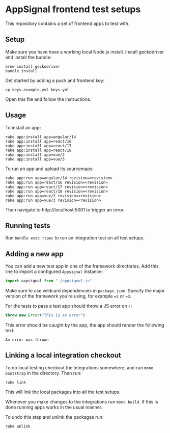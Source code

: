 # AppSignal frontend test setups

<!-- Generated from support/templates/README.md.erb -->

This repository contains a set of frontend apps to test with.

## Setup

Make sure you have have a working local Node.js install.
Install geckodriver and install the bundle:

```
brew install geckodriver
bundle install
```

Get started by adding a push and frontend key:

```
cp keys.example.yml keys.yml
```

Open this file and follow the instructions.

## Usage

To install an app:

```
rake app:install app=angular/14
rake app:install app=react/16
rake app:install app=react/17
rake app:install app=react/18
rake app:install app=vue/2
rake app:install app=vue/3
```

To run an app and upload its sourcemaps:

```
rake app:run app=angular/14 revision=<revision>
rake app:run app=react/16 revision=<revision>
rake app:run app=react/17 revision=<revision>
rake app:run app=react/18 revision=<revision>
rake app:run app=vue/2 revision=<revision>
rake app:run app=vue/3 revision=<revision>
```

Then navigate to http://localhost:5001 to trigger an error.

## Running tests

Run `bundle exec rspec` to run an integration test on all test setups.

## Adding a new app

You can add a new test app in one of the framework directories. Add this
line to import a configured `Appsignal` instance:

```javascript
import appsignal from "./appsignal.js"
```

Make sure to use wildcard dependencies in `package.json`. Specify the
major version of the framework you're using, for example `=2` or `=3`.

For the tests to pass a test app should throw a JS error on `/`:

```javascript
throw new Error("This is an error")
```

This error should be caught by the app, the app should render the following text:

```
An error was thrown
```

## Linking a local integration checkout

To do local testing checkout the integrations somewhere, and run `mono
bootstrap` in the directory. Then run:

```
rake link
```

This will link the local packages into all the test setups.

Whenever you make changes to the integrations run `mono build`. If this is
done running apps works in the usual manner.

To undo this step and unlink the packages run:

```
rake unlink
```
